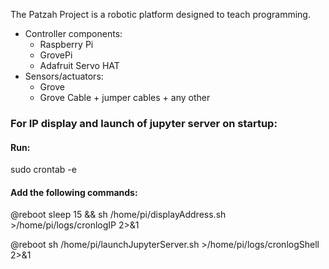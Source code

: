 The Patzah Project is a robotic platform designed to teach programming.
 * Controller components:
   * Raspberry Pi
   * GrovePi
   * Adafruit Servo HAT
 * Sensors/actuators:
   * Grove
   * Grove Cable + jumper cables + any other

### For IP display and launch of jupyter server on startup:

#### Run:

sudo crontab -e

#### Add the following commands:

@reboot sleep 15 && sh /home/pi/displayAddress.sh >/home/pi/logs/cronlogIP 2>&1

@reboot sh /home/pi/launchJupyterServer.sh >/home/pi/logs/cronlogShell 2>&1